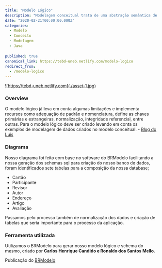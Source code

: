 ```yaml
---
title: "Modelo Lógico"
description: "Modelagem conceitual trata de uma abstração semântica de softwares, descrevendo modelos de estrutura de entidades…"
date: "2020-02-21T00:00:00.000Z"
categories: 
  - Modelo
  - Conceito
  - Modelagem
  - Java

published: true
canonical_link: https://tebd-uneb.netlify.com/modelo-logico
redirect_from:
  - /modelo-logico
---
```


![https://tebd-uneb.netlify.com](./asset-1.jpg)

### Overview

O modelo lógico já leva em conta algumas limitações e implementa recursos como adequação de padrão e nomenclatura, define as chaves primárias e estrangeiras, normalização, integridade referencial, entre outras. Para o modelo lógico deve ser criado levando em conta os exemplos de modelagem de dados criados no modelo conceitual. - [Blog do Luis](https://www.luis.blog.br/modelagem-de-dados-modelo-conceitual-modelo-logico-e-fisico.html)

### Diagrama

Nosso diagrama foi feito com base no software do BRModelo facilitando a nossa geração dos schemas sql para criação do nosso banco de dados, foram identificados sete tabelas para a composição da nossa database;

* Cartão
* Participante
* Revisor
* Autor
* Endereço
* Artigo
* Avaliação

Passamos pelo processo também de normalização dos dados e criação de tabelas que seria importante para o processo da aplicação.

### Ferramenta utilizada

Utilizamos o BRModelo para gerar nosso modelo lógico e schema do mesmo, criado por <strong>Carlos Henrique Candido e Ronaldo dos Santos Mello</strong>.

Publicação do [BRModelo](http://www.sis4.com/brModelo/brModelo.pdf)
